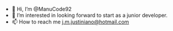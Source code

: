 - 👋 Hi, I’m @ManuCode92
- 👀 I’m interested in looking forward to start as a junior developer.
- 📫 How to reach me j.m.justiniano@hotmail.com

<!---
ManuCode92/ManuCode92 is a ✨ special ✨ repository because its `README.md` (this file) appears on your GitHub profile.
You can click the Preview link to take a look at your changes..
--->
